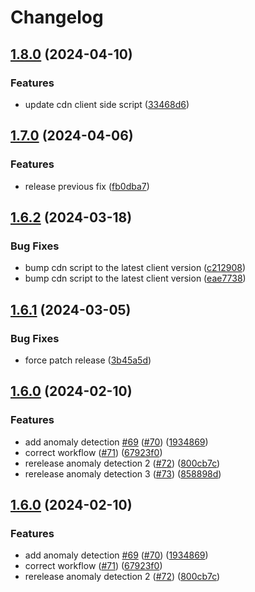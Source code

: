 # Changelog

## [1.8.0](https://github.com/rehanvdm/serverless-website-analytics/compare/v1.7.0...v1.8.0) (2024-04-10)


### Features

* update cdn client side script ([33468d6](https://github.com/rehanvdm/serverless-website-analytics/commit/33468d69ebb4501e6bcf3deeebd660e0c2766756))

## [1.7.0](https://github.com/rehanvdm/serverless-website-analytics/compare/v1.6.2...v1.7.0) (2024-04-06)


### Features

* release previous fix ([fb0dba7](https://github.com/rehanvdm/serverless-website-analytics/commit/fb0dba77dfc2ca0612dd9d9679166527c56c240e))

## [1.6.2](https://github.com/rehanvdm/serverless-website-analytics/compare/v1.6.1...v1.6.2) (2024-03-18)


### Bug Fixes

* bump cdn script to the latest client version ([c212908](https://github.com/rehanvdm/serverless-website-analytics/commit/c21290814562c205309134ae0f150f1c3f23ebaa))
* bump cdn script to the latest client version ([eae7738](https://github.com/rehanvdm/serverless-website-analytics/commit/eae7738c83445f195888e257c42282e75ec9fd04))

## [1.6.1](https://github.com/rehanvdm/serverless-website-analytics/compare/v1.6.0...v1.6.1) (2024-03-05)


### Bug Fixes

* force patch release ([3b45a5d](https://github.com/rehanvdm/serverless-website-analytics/commit/3b45a5d6907106c8d8dcb1370013f25573cedb66))

## [1.6.0](https://github.com/rehanvdm/serverless-website-analytics/compare/v1.5.0...v1.6.0) (2024-02-10)


### Features

* add anomaly detection [#69](https://github.com/rehanvdm/serverless-website-analytics/issues/69) ([#70](https://github.com/rehanvdm/serverless-website-analytics/issues/70)) ([1934869](https://github.com/rehanvdm/serverless-website-analytics/commit/193486974deb7b68dc42809bd5e546737800e720))
* correct workflow ([#71](https://github.com/rehanvdm/serverless-website-analytics/issues/71)) ([67923f0](https://github.com/rehanvdm/serverless-website-analytics/commit/67923f084d8900b385b9175fafb2d6f39dbf7aaf))
* rerelease anomaly detection 2 ([#72](https://github.com/rehanvdm/serverless-website-analytics/issues/72)) ([800cb7c](https://github.com/rehanvdm/serverless-website-analytics/commit/800cb7c4d9d2c98c892d14e5d60bb9cbe5a26b45))
* rerelease anomaly detection 3 ([#73](https://github.com/rehanvdm/serverless-website-analytics/issues/73)) ([858898d](https://github.com/rehanvdm/serverless-website-analytics/commit/858898d4cd28a2f44ac5bb05bf3638623303f4c8))

## [1.6.0](https://github.com/rehanvdm/serverless-website-analytics/compare/v1.5.0...v1.6.0) (2024-02-10)


### Features

* add anomaly detection [#69](https://github.com/rehanvdm/serverless-website-analytics/issues/69) ([#70](https://github.com/rehanvdm/serverless-website-analytics/issues/70)) ([1934869](https://github.com/rehanvdm/serverless-website-analytics/commit/193486974deb7b68dc42809bd5e546737800e720))
* correct workflow ([#71](https://github.com/rehanvdm/serverless-website-analytics/issues/71)) ([67923f0](https://github.com/rehanvdm/serverless-website-analytics/commit/67923f084d8900b385b9175fafb2d6f39dbf7aaf))
* rerelease anomaly detection 2 ([#72](https://github.com/rehanvdm/serverless-website-analytics/issues/72)) ([800cb7c](https://github.com/rehanvdm/serverless-website-analytics/commit/800cb7c4d9d2c98c892d14e5d60bb9cbe5a26b45))
